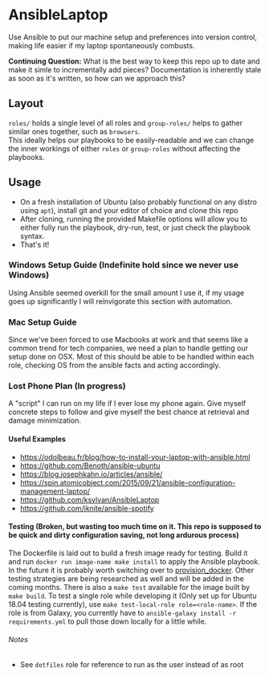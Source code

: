 # AnsibleLaptop

Use Ansible to put our machine setup and preferences into version control, making life easier if my laptop spontaneously combusts.

**Continuing Question:** What is the best way to keep this repo up to date and make it simle to incrementally add pieces? Documentation is inherently stale as soon as it's written, so how can we approach this?

## Layout

`roles/` holds a single level of all roles and `group-roles/` helps to gather similar ones together, such as `browsers`.  
This ideally helps our playbooks to be easily-readable and we can change the inner workings of either `roles` or `group-roles` without affecting the playbooks.

## Usage

-   On a fresh installation of Ubuntu (also probably functional on any distro using `apt`), install git and your editor of choice and clone this repo
-   After cloning, running the provided Makefile options will allow you to either fully run the
    playbook, dry-run, test, or just check the playbook syntax.
-   That's it!

### Windows Setup Guide (Indefinite hold since we never use Windows)

Using Ansible seemed overkill for the small amount I use it, if my usage goes up significantly I will
reinvigorate this section with automation.

### Mac Setup Guide

Since we've been forced to use Macbooks at work and that seems like a common trend for tech companies, we need a plan
to handle getting our setup done on OSX. Most of this should be able to be handled within each role, checking OS
from the ansible facts and acting accordingly.

### Lost Phone Plan (In progress)

A "script" I can run on my life if I ever lose my phone again. Give myself concrete steps to follow
and give myself the best chance at retrieval and damage minimization.

#### Useful Examples

-   https://odolbeau.fr/blog/how-to-install-your-laptop-with-ansible.html
-   https://github.com/Benoth/ansible-ubuntu
-   https://blog.josephkahn.io/articles/ansible/
-   https://spin.atomicobject.com/2015/09/21/ansible-configuration-management-laptop/
-   https://github.com/ksylvan/AnsibleLaptop
-   https://github.com/iknite/ansible-spotify

#### Testing (Broken, but wasting too much time on it. This repo is supposed to be quick and dirty configuration saving, not long ardurous process)

The Dockerfile is laid out to build a fresh image ready for testing. Build it and run `docker run image-name make install`
to apply the Ansible playbook. In the future it is probably worth switching over to [provision_docker](https://github.com/chrismeyersfsu/provision_docker).
Other testing strategies are being researched as well and will be added in the coming months.
There is also a `make test` available for the image built by `make build`.
To test a single role while developing it (Only set up for Ubuntu 18.04 testing currently), use `make test-local-role role=<role-name>`. If the role
is from Galaxy, you currently have to `ansible-galaxy install -r requirements.yml` to pull those down locally for a little while.

###### Notes

-   See `dotfiles` role for reference to run as the user instead of as root
